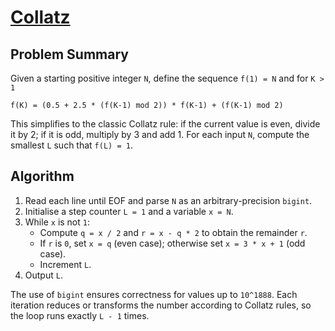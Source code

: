 # [Collatz](https://www.spoj.com/problems/CLTZ/)

## Problem Summary
Given a starting positive integer `N`, define the sequence
`f(1) = N` and for `K > 1`
```
f(K) = (0.5 + 2.5 * (f(K-1) mod 2)) * f(K-1) + (f(K-1) mod 2)
```
This simplifies to the classic Collatz rule: if the current value is even,
divide it by 2; if it is odd, multiply by 3 and add 1. For each input `N`,
compute the smallest `L` such that `f(L) = 1`.

## Algorithm
1. Read each line until EOF and parse `N` as an arbitrary-precision `bigint`.
2. Initialise a step counter `L = 1` and a variable `x = N`.
3. While `x` is not `1`:
   - Compute `q = x / 2` and `r = x - q * 2` to obtain the remainder `r`.
   - If `r` is `0`, set `x = q` (even case); otherwise set `x = 3 * x + 1` (odd case).
   - Increment `L`.
4. Output `L`.

The use of `bigint` ensures correctness for values up to `10^1888`. Each
iteration reduces or transforms the number according to Collatz rules, so the
loop runs exactly `L - 1` times.
